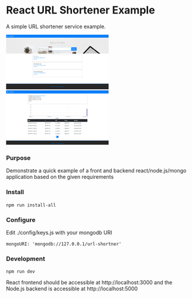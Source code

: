 # React URL Shortener Example

A simple URL shortener service example.

<a href="https://github.com/hutchgrant/url-shortener/raw/master/docs/screenshot.png"><img src="./docs/screenshot.png" width="280px"></a>
<a href="https://github.com/hutchgrant/url-shortener/raw/master/docs/screenshot2.png"><img src="./docs/screenshot2.png" width="280px"></a>

### Purpose

Demonstrate a quick example of a front and backend react/node.js/mongo application based on the given requirements

### Install

```
npm run install-all
```

### Configure

Edit ./config/keys.js with your mongodb URI

```
mongoURI: 'mongodb://127.0.0.1/url-shortner'
```

### Development

```
npm run dev
```

React frontend should be accessible at http://localhost:3000 and the Node.js backend is accessible at http://localhost:5000
